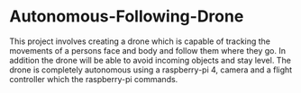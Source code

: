 # Autonomous-Following-Drone
This project involves creating a drone which is capable of tracking the movements of a persons face and body and follow them where they go. In addition the drone will be able to avoid incoming objects and stay level. The drone is completely autonomous using a raspberry-pi 4, camera and a flight controller which the raspberry-pi commands.
